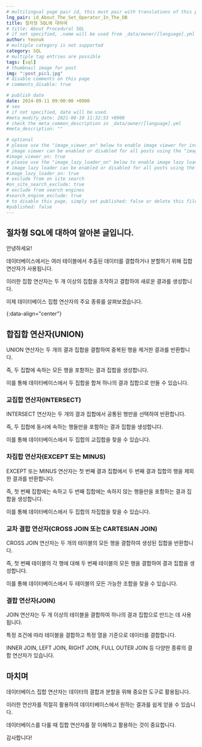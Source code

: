 ```yaml
---
# multilingual page pair id, this must pair with translations of this page. (This name must be unique)
lng_pair: id_About_The_Set_Operator_In_The_DB
title: 절차형 SQL에 대하여
# title: About Procedural SQL
# if not specified, .name will be used from _data/owner/[language].yml
author: Yeonuk
# multiple category is not supported
category: SQL
# multiple tag entries are possible
tags: [sql]
# thumbnail image for post
img: ":post_pic1.jpg"
# disable comments on this page
# comments_disable: true

# publish date
date: 2024-09-11 09:00:00 +0900
# seo
# if not specified, date will be used.
#meta_modify_date: 2021-08-10 11:32:53 +0900
# check the meta_common_description in _data/owner/[language].yml
#meta_description: ""

# optional
# please use the "image_viewer_on" below to enable image viewer for individual pages or posts (_posts/ or [language]/_posts folders).
# image viewer can be enabled or disabled for all posts using the "image_viewer_posts: true" setting in _data/conf/main.yml.
#image_viewer_on: true
# please use the "image_lazy_loader_on" below to enable image lazy loader for individual pages or posts (_posts/ or [language]/_posts folders).
# image lazy loader can be enabled or disabled for all posts using the "image_lazy_loader_posts: true" setting in _data/conf/main.yml.
#image_lazy_loader_on: true
# exclude from on site search
#on_site_search_exclude: true
# exclude from search engines
#search_engine_exclude: true
# to disable this page, simply set published: false or delete this file
#published: false
---
```


<!-- outline-start -->

## 절차형 SQL에 대하여 알아본 글입니다.

안녕하세요!

데이터베이스에서는 여러 테이블에서 추출된 데이터를 결합하거나 분할하기 위해 집합 연산자가 사용됩니다.

이러한 집합 연산자는 두 개 이상의 집합을 조작하고 결합하여 새로운 결과를 생성합니다.

이제 데이터베이스 집합 연산자의 주요 종류를 살펴보겠습니다.

{:data-align="center"}

<!-- outline-end -->

## 합집합 연산자(UNION)

UNION 연산자는 두 개의 결과 집합을 결합하여 중복된 행을 제거한 결과를 반환합니다.

즉, 두 집합에 속하는 모든 행을 포함하는 결과 집합을 생성합니다.

이를 통해 데이터베이스에서 두 집합을 합쳐 하나의 결과 집합으로 만들 수 있습니다.

### 교집합 연산자(INTERSECT)

INTERSECT 연산자는 두 개의 결과 집합에서 공통된 행만을 선택하여 반환합니다.

즉, 두 집합에 동시에 속하는 행들만을 포함하는 결과 집합을 생성합니다.

이를 통해 데이터베이스에서 두 집합의 교집합을 찾을 수 있습니다.

### 차집합 연산자(EXCEPT 또는 MINUS)

EXCEPT 또는 MINUS 연산자는 첫 번째 결과 집합에서 두 번째 결과 집합의 행을 제외한 결과를 반환합니다.

즉, 첫 번째 집합에는 속하고 두 번째 집합에는 속하지 않는 행들만을 포함하는 결과 집합을 생성합니다.

이를 통해 데이터베이스에서 두 집합의 차집합을 찾을 수 있습니다.

### 교차 결합 연산자(CROSS JOIN 또는 CARTESIAN JOIN)

CROSS JOIN 연산자는 두 개의 테이블의 모든 행을 결합하여 생성된 집합을 반환합니다.

즉, 첫 번째 테이블의 각 행에 대해 두 번째 테이블의 모든 행을 결합하여 결과 집합을 생성합니다.

이를 통해 데이터베이스에서 두 테이블의 모든 가능한 조합을 찾을 수 있습니다.

### 결합 연산자(JOIN)

JOIN 연산자는 두 개 이상의 테이블을 결합하여 하나의 결과 집합으로 만드는 데 사용됩니다.

특정 조건에 따라 테이블을 결합하고 특정 열을 기준으로 데이터를 결합합니다.

INNER JOIN, LEFT JOIN, RIGHT JOIN, FULL OUTER JOIN 등 다양한 종류의 결합 연산자가 있습니다.

## 마치며

데이터베이스 집합 연산자는 데이터의 결합과 분할을 위해 중요한 도구로 활용됩니다.

이러한 연산자를 적절히 활용하여 데이터베이스에서 원하는 결과를 쉽게 얻을 수 있습니다.

데이터베이스를 다룰 때 집합 연산자를 잘 이해하고 활용하는 것이 중요합니다.

감사합니다!
